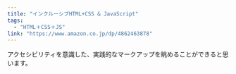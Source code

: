 ```yaml
---
title: "インクルーシブHTML+CSS & JavaScript"
tags:
  - "HTML＋CSS＋JS"
link: "https://www.amazon.co.jp/dp/4862463878"
---
```


アクセシビリティを意識した、実践的なマークアップを眺めることができると思います。
